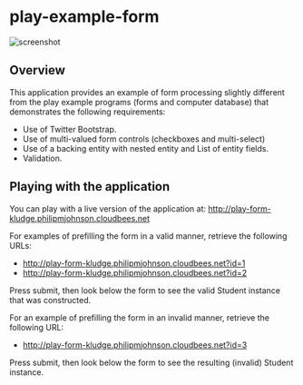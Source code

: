 play-example-form
=================

![screenshot](https://raw.github.com/philipmjohnson/play-form-example/master/doc/play-form-kludge-homepage.png)


Overview
--------

This application provides an example of form processing slightly different 
from the play example programs (forms and computer database) that demonstrates the following 
requirements:

  * Use of Twitter Bootstrap.
  * Use of multi-valued form controls (checkboxes and multi-select)
  * Use of a backing entity with nested entity and List of entity fields.
  * Validation.

    
Playing with the application
----------------------------

You can play with a live version of the application at: http://play-form-kludge.philipmjohnson.cloudbees.net

For examples of prefilling the form in a valid manner, retrieve the following URLs:

  * http://play-form-kludge.philipmjohnson.cloudbees.net?id=1
  * http://play-form-kludge.philipmjohnson.cloudbees.net?id=2

Press submit, then look below the form to see the valid Student instance that was constructed.

For an example of prefilling the form in an invalid manner, retrieve the following URL:

  * http://play-form-kludge.philipmjohnson.cloudbees.net?id=3

Press submit, then look below the form to see the resulting (invalid) Student instance.
    








